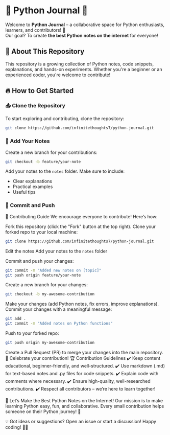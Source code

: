 # 🐍 Python Journal 📖  

Welcome to **Python Journal** – a collaborative space for Python enthusiasts, learners, and contributors! 🚀  
Our goal? To create **the best Python notes on the internet** for everyone!  

## 📌 About This Repository  
This repository is a growing collection of Python notes, code snippets, explanations, and hands-on experiments. Whether you're a beginner or an experienced coder, you're welcome to contribute!  

## 🔥 How to Get Started  

### 📥 Clone the Repository  
To start exploring and contributing, clone the repository:  
```bash
git clone https://github.com/infinitethoughts7/python-journal.git
```

### 📝 Add Your Notes  
Create a new branch for your contributions:  
```bash
git checkout -b feature/your-note
```

Add your notes to the `notes` folder. Make sure to include:  
- Clear explanations
- Practical examples
- Useful tips

### 🔄 Commit and Push  

🚀 Contributing Guide
We encourage everyone to contribute! Here’s how:

Fork this repository (click the "Fork" button at the top right).
Clone your forked repo to your local machine:
```bash
git clone https://github.com/infinitethoughts7/python-journal.git
```

Edit the notes
Add your notes to the `notes` folder

Commit and push your changes:
```bash
git commit -m "Added new notes on [topic]"
git push origin feature/your-note
```

Create a new branch for your changes:
```bash
git checkout -b my-awesome-contribution
```
Make your changes (add Python notes, fix errors, improve explanations).
Commit your changes with a meaningful message:
```bash
git add .
git commit -m "Added notes on Python functions"
```
Push to your forked repo:
```bash
git push origin my-awesome-contribution
```
Create a Pull Request (PR) to merge your changes into the main repository.
🎉 Celebrate your contribution!
🏆 Contribution Guidelines
✔️ Keep content educational, beginner-friendly, and well-structured.
✔️ Use markdown (.md) for text-based notes and .py files for code snippets.
✔️ Explain code with comments where necessary.
✔️ Ensure high-quality, well-researched contributions.
✔️ Respect all contributors – we’re here to learn together!

🌟 Let’s Make the Best Python Notes on the Internet!
Our mission is to make learning Python easy, fun, and collaborative.
Every small contribution helps someone on their Python journey! 🚀

💡 Got ideas or suggestions? Open an issue or start a discussion!
Happy coding! 🐍✨

